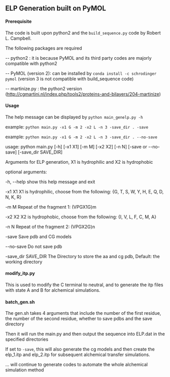 ## ELP Generation built on PyMOL

#### Prerequisite #### 
The code is built upon python2 and the `build_sequence.py` code by Robert L. Campbell.

The following packages are required

-- python2 : it is because PyMOL and its third party codes are majorly compatible with python2

-- PyMOL (version 2): can be installed by `conda install -c schrodinger pymol` (version 3 is not compatible with build_sequence code)

-- martinize.py : the python2 version (http://cgmartini.nl/index.php/tools2/proteins-and-bilayers/204-martinize)


#### Usage

The help message can be displayed by `python main_genelp.py -h`

example: `python main.py -x1 G -m 2 -x2 L -n 3 -save_dir . -save`

example: `python main.py -x1 G -m 2 -x2 L -n 3 -save_dir . --no-save`


usage: python main.py [-h] [-x1 X1] [-m M] [-x2 X2] [-n N] [-save or --no-save] [-save_dir SAVE_DIR]


Arguments for ELP generation, X1 is hydrophilic and X2 is hydrophobic

optional arguments:

  -h, --help          show this help message and exit

  -x1 X1              X1 is hydrophilic, choose from the following: {G, T, S, W, Y, H, E, Q, D, N, K, R}

  -m M                Repeat of the fragment 1: (VPGX1G)m

  -x2 X2              X2 is hydrophobic, choose from the following: {I, V, L, F, C, M, A}

  -n N                Repeat of the fragment 2: (VPGX2G)n

  -save               Save pdb and CG models

  --no-save           Do not save pdb

  -save_dir SAVE_DIR  The Directory to store the aa and cg pdb, Default: the
                      working directory


#### modify_itp.py

This is used to modify the C terminal to neutral, and to generate the itp files with state A and B for alchemical simulations.


#### batch_gen.sh

The gen.sh takes 4 arguments that include the number of the first residue, the number of the second residue, whether to save pdbs and the save directory

Then it will run the main.py and then output the sequence into ELP.dat in the specified directories

If set to `-save`, this will also generate the cg models and then create the elp_1.itp and elp_2.itp for subsequent alchemical transfer simulations. 

... will continue to generate codes to automate the whole alchemical simulation method
